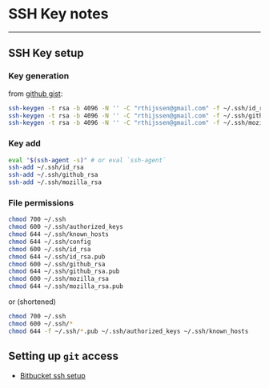 # SSH Key notes  

---

## SSH Key setup

### Key generation  

from [github gist](https://gist.github.com/grenade/6318301):

```bash
ssh-keygen -t rsa -b 4096 -N '' -C "rthijssen@gmail.com" -f ~/.ssh/id_rsa
ssh-keygen -t rsa -b 4096 -N '' -C "rthijssen@gmail.com" -f ~/.ssh/github_rsa
ssh-keygen -t rsa -b 4096 -N '' -C "rthijssen@gmail.com" -f ~/.ssh/mozilla_rsa
```

### Key add

```bash
eval "$(ssh-agent -s)" # or eval `ssh-agent`
ssh-add ~/.ssh/id_rsa
ssh-add ~/.ssh/github_rsa
ssh-add ~/.ssh/mozilla_rsa
```

### File permissions  

```bash
chmod 700 ~/.ssh
chmod 600 ~/.ssh/authorized_keys
chmod 644 ~/.ssh/known_hosts
chmod 644 ~/.ssh/config
chmod 600 ~/.ssh/id_rsa
chmod 644 ~/.ssh/id_rsa.pub
chmod 600 ~/.ssh/github_rsa
chmod 644 ~/.ssh/github_rsa.pub
chmod 600 ~/.ssh/mozilla_rsa
chmod 644 ~/.ssh/mozilla_rsa.pub
```

or (shortened)

```bash
chmod 700 ~/.ssh
chmod 600 ~/.ssh/*
chmod 644 -f ~/.ssh/*.pub ~/.ssh/authorized_keys ~/.ssh/known_hosts
```

## Setting up `git` access  

* [Bitbucket ssh setup](https://confluence.atlassian.com/bitbucket/set-up-an-ssh-key-728138079.html)
